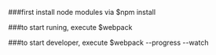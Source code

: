###first install node modules via
$npm install

###to start runing, execute
$webpack

###to start developer, execute
$webpack --progress --watch